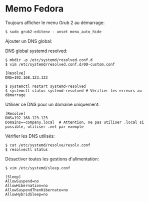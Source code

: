 # Memo Fedora

Toujours afficher le menu Grub 2 au démarrage:

    $ sudo grub2-editenv - unset menu_auto_hide

Ajouter un DNS global:


DNS global systemd resolved:

    $ mkdir -p /etc/systemd/resolved.conf.d
    $ vim /etc/systemd/resolved.conf.d/00-custom.conf

    [Resolve]
    DNS=192.168.123.123

    $ systemctl restart systemd-resolved
    $ systemctl status systemd-resolved # Vérifier les erreurs au démarrage

Utiliser ce DNS pour un domaine uniquement:

    [Resolve]
    DNS=192.168.123.123
    Domains=~company.local  # Attention, ne pas utiliser .local si possible, utiliser .net par exemple

Vérifier les DNS utilisés:

    $ cat /etc/systemd/resolve/resolv.conf
    $ resolvectl status

Désactiver toutes les gestions d'alimentation:

    $ vim /etc/systemd/sleep.conf

    [Sleep]
    AllowSuspend=no
    AllowHibernation=no
    AllowSuspendThenHibernate=no
    AllowHybridSleep=no
